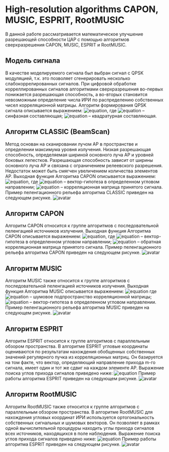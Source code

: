 # High-resolution algorithms CAPON, MUSIC, ESPRIT, RootMUSIC
В данной работе рассматривается математическое улучшение разрешающей способности ЦАР с помощью алгоритмов сверхразрешения CAPON, MUSIC, ESPRIT и RootMUSIC.

## Модель сигнала
В качестве моделируемого сигнала был выбран сигнал с QPSK модуляцией, т.к. это позволяет сгенерировать несколько слабокоррелированных сигналов. При цифровой обработке корреллированных сигналов алгоритмами сверхразрешения во-первых понижается разрешающая способность, а во-вторых становится невозможным определение числа ИРИ по распределению собственных чисел корреляционной матрицы.
Алгоритм формирования QPSK сигнала описывается выражением:
![equation](https://latex.codecogs.com/svg.image?S(t)=I(t)\cdot&space;cos(\omega_0\cdot&space;t&plus;\phi_0)-Q(t)\cdot&space;sin(\omega_0\cdot&space;t&plus;\phi_0)),
где ![equation](https://latex.codecogs.com/svg.image?I(t)) – синфазная составляющая; ![equation](https://latex.codecogs.com/svg.image?Q(t)) – квадратурная составляющая.

## Алгоритм CLASSIC (BeamScan)
Метод основан на сканировании лучом АР в пространстве и определении максимума уровня излучения. Низкая разрешающая способность, определяемая шириной основного луча АР и уровней боковых лепестков. Разрешающая способность зависит от ширины основного луча АР и связана с ограничением релеевского разрешения. Недостаток может быть смягчен увеличением количества элементов АР.
Выходная функция Алгоритма CAPON описывается выражением:
![equation](https://latex.codecogs.com/svg.image?P=\frac{A(\theta_k)^H\cdot&space;R\cdot&space;A(\theta_k)}{A(\theta_k)^H\cdot&space;A(\theta_k)}),
где ![equation](https://latex.codecogs.com/svg.image?A(\theta_k)) – вектор-гипотеза в определенном угловом направлении; ![equation](https://latex.codecogs.com/svg.image?R)  – корреляционная матрица принятого сигнала.
Пример пеленгационного рельефа алгоритма CLASSIC приведен на следующем рисунке.
![avatar](https://ia.wampi.ru/2022/04/07/classic_for_md.png)

## Алгоритм CAPON
Алгоритм CAPON относится к группе алгоритмов с последовательной пеленгацией источников излучения.
Выходная функция Алгоритма CAPON описывается выражением:
![equation](https://latex.codecogs.com/svg.image?P=\frac{1}{A(\theta_k)^H\cdot&space;R^{-1}\cdot&space;A(\theta_k)}),
где ![equation](https://latex.codecogs.com/svg.image?A(\theta_k)) – вектор-гипотеза в определенном угловом направлении; ![equation](https://latex.codecogs.com/svg.image?R^{-1})  – обратная корреляционная матрица принятого сигнала.
Пример пеленгационного рельефа алгоритма CAPON приведен на следующем рисунке.
![avatar](https://ie.wampi.ru/2022/04/10/capon2_for_md.png)

## Алгоритм MUSIC
Алгоритм MUSIC также относится к группе алгоритмов с последовательной пеленгацией источников излучения.
Выходная функция Алгоритма MUSIC описывается выражением:
![equation](https://latex.codecogs.com/svg.image?P=\frac{A(\theta_k)^H\cdot&space;A(\theta_k)}{A(\theta_k)^H\cdot&space;U_0&space;\cdot&space;U^H_0\cdot&space;A(\theta_k)})
где ![equation](https://latex.codecogs.com/svg.image?U_0) – шумовое подпространство корреляционной матрицы; ![equation](https://latex.codecogs.com/svg.image?A(\theta_k)) – вектор-гипотеза в определенном угловом направлении.
Пример пеленгационного рельефа алгоритма MUSIC приведен на следующем рисунке.
![avatar](https://ia.wampi.ru/2022/04/10/music2_for_md.png)

## Алгоритм ESPRIT
Алгоритм ESPRIT относится к группе алгоритмов с параллельным обзором пространства.
В алгоритме ESPRIT угловые координаты оцениваются по результатам нахождения обобщенных собственных значений регулярного пучка из корреляционных матриц. Он базируется на том факте, что вектор, определяющий направление прихода m-го сигнала, имеет один и тот же сдвиг на каждом элементе АР.
Выражение поиска углов прихода сигналов приведено ниже:
![equation](https://latex.codecogs.com/svg.image?\Theta_m=asin\left(\frac{\lambda\cdot&space;arg(z_m)}{2\pi\cdot&space;d}\right))
Пример работы алгоритма ESPRIT приведен на следующем рисунке.
![avatar](https://ia.wampi.ru/2022/04/10/esprit_for_md.png)

## Алгоритм RootMUSIC
Алгоритм RootMUSIC также относится к группе алгоритмов с параллельным обзором пространства.
В алгоритме RootMUSIC для нахождения угловых координат ИРИ используется ортогональность собственных сигнальных и шумовых векторов. Он позволяет в рамках одной вычислительной процедуры находить углы прихода сигналов всех источников, находящихся в поле наблюдения.
Выражение поиска углов прихода сигналов приведено ниже:
![equation](https://latex.codecogs.com/svg.image?\Theta_m=asin\left(\frac{\lambda\cdot&space;arg(z_m)}{2\pi\cdot&space;d}\right))
Пример работы алгоритма ESPRIT приведен на следующем рисунке.
![avatar](https://ie.wampi.ru/2022/04/10/rootmusic_for_md.png)

